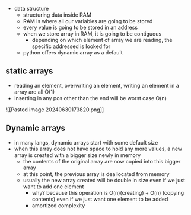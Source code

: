 - data structure
	- structuring data inside RAM
	- RAM is where all our variables are going to be stored
	- every value is going to be stored in an address
	- when we store array in RAM, it is going to be contiguous
		- depending on which element of array we are reading, the specific addressed is looked for
	- python offers dynamic array as a default
## static arrays
- reading an element, overwriting an element, writing an element in a array are all O(1)
- inserting in any pos other than the end will be worst case O(n)

![[Pasted image 20240630173820.png]]

## Dynamic arrays
- in many langs, dynamic arrays start with some default size
- when this array does not have space to hold any more values, a new array is created with a bigger size newly in memory
	- the contents of the original array are now copied into this bigger array
	- at this point, the previous array is deallocated from memory
	- usually the new array created will be double in size even if we just want to add one element
		- why? because this operation is O(n)(creating) + O(n) (copying contents) even if we just want one element to be added
		- amortized complexity
